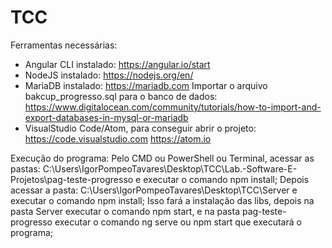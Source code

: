 # TCC
Ferramentas necessárias:
- Angular CLI instalado: https://angular.io/start
- NodeJS instalado: https://nodejs.org/en/
- MariaDB instalado: https://mariadb.com
Importar o arquivo bakcup_progresso.sql para o banco de dados: https://www.digitalocean.com/community/tutorials/how-to-import-and-export-databases-in-mysql-or-mariadb
- VisualStudio Code/Atom, para conseguir abrir o projeto: https://code.visualstudio.com https://atom.io

Execução do programa:
Pelo CMD ou PowerShell ou Terminal, acessar as pastas: C:\Users\IgorPompeoTavares\Desktop\TCC\Lab.-Software-E-Projetos\pag-teste-progresso 
e executar o comando npm install;
Depois acessar a pasta: C:\Users\IgorPompeoTavares\Desktop\TCC\Server e executar o comando npm install;
Isso fará a instalação das libs, depois na pasta Server executar o comando npm start, 
e na pasta pag-teste-progresso executar o comando ng serve ou npm start que executará o programa;